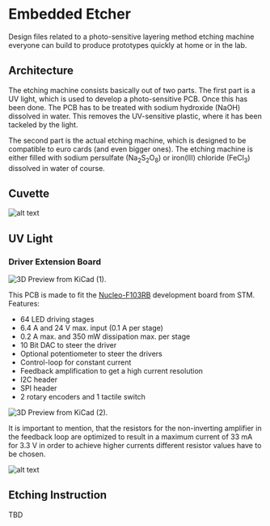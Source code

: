 # Embedded Etcher
Design files related to a photo-sensitive layering method etching machine
everyone can build to produce prototypes quickly at home or in the lab.

## Architecture 
The etching machine consists basically out of two parts. The
first part is a UV light, which is used to develop a photo-sensitive PCB. Once
this has been done.  The PCB has to be treated with sodium hydroxide (NaOH)
dissolved in water. This removes the UV-sensitive plastic, where it has been
tackeled by the light. 

The second part is the actual etching machine, which is designed to be
compatible to euro cards (and even bigger ones). The etching machine is either
filled with sodium persulfate (Na<sub>2</sub>S<sub>2</sub>O<sub>8</sub>) or
iron(III) chloride (FeCl<sub>3</sub>) dissolved in water of course.

## Cuvette 
![alt text](https://github.com/m3x1m0m/ecthing/blob/master/photos/cuvette.jpg) 
## UV Light 
### Driver Extension Board

![3D Preview from KiCad (1).](https://github.com/m3x1m0m/ecthing/blob/master/pcbs/extension_board/output/3d_pic_1.jpg)

This PCB is made to fit the [Nucleo-F103RB](http://www.st.com/en/evaluation-tools/nucleo-f103rb.html)
development board from STM. Features:
- 64 LED driving stages
- 6.4 A and 24 V max. input (0.1 A per stage)
- 0.2 A max. and 350 mW dissipation max. per stage 
- 10 Bit DAC to steer the driver
- Optional potentiometer to steer the drivers
- Control-loop for constant current
- Feedback amplification to get a high current resolution
- I2C header
- SPI header
- 2 rotary encoders and 1 tactile switch
 
![3D Preview from KiCad (2).](https://github.com/m3x1m0m/ecthing/blob/master/pcbs/extension_board/output/3d_pic_2.jpg)
  
  It is important to mention, that the resistors for the non-inverting amplifier
  in the feedback loop are optimized to result in a maximum current of 33 mA for
  3.3 V in order to achieve higher currents different resistor values have to be
  chosen.   
  
  ![alt text](https://github.com/m3x1m0m/ecthing/blob/master/photos/uv_lamp.jpg) 

## Etching Instruction 
TBD 
